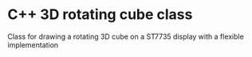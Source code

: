 # C++ 3D rotating cube class
Class for drawing a rotating 3D cube on a ST7735 display with a flexible implementation 
